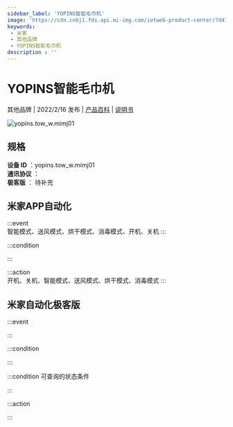 ```yaml
---
sidebar_label: 'YOPINS智能毛巾机'
image: 'https://cdn.cnbj1.fds.api.mi-img.com/iotweb-product-center/7d472579abe6c0aa181216af3a6137eb_1640847337300.png?GalaxyAccessKeyId=AKVGLQWBOVIRQ3XLEW&Expires=9223372036854775807&Signature=itQsc3NjzwOjgMnAlD/LoybFba8='
keywords: 
 - 米家
 - 其他品牌
 - YOPINS智能毛巾机
description : ''
---
```

# YOPINS智能毛巾机

其他品牌 | 2022/2/16 发布 | [产品百科](https://home.mi.com/webapp/content/baike/product/index.html?model=yopins.tow_w.mimj01/) | [说明书](https://home.mi.com/views/introduction.html?model=yopins.tow_w.mimj01&region=cn)

![yopins.tow_w.mimj01](https://cdn.cnbj1.fds.api.mi-img.com/iotweb-product-center/7d472579abe6c0aa181216af3a6137eb_1640847337300.png?GalaxyAccessKeyId=AKVGLQWBOVIRQ3XLEW&Expires=9223372036854775807&Signature=itQsc3NjzwOjgMnAlD/LoybFba8=)

## 规格  
> 
**设备 ID** ：yopins.tow_w.mimj01  
**通讯协议** ：  
**极客版**  ： 待补充 


## 米家APP自动化  

:::event  
智能模式、送风模式、烘干模式、消毒模式、开机、关机
:::

:::condition  

:::

:::action   
开机、关机、智能模式、送风模式、烘干模式、消毒模式
:::

## 米家自动化极客版  

:::event  

:::

:::condition  

:::

:::condition 可查询的状态条件  

:::

:::action  

:::

        
